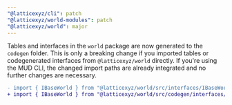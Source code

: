 ```yaml
---
"@latticexyz/cli": patch
"@latticexyz/world-modules": patch
"@latticexyz/world": major
---
```


Tables and interfaces in the `world` package are now generated to the `codegen` folder.
This is only a breaking change if you imported tables or codegenerated interfaces from `@latticexyz/world` directly.
If you're using the MUD CLI, the changed import paths are already integrated and no further changes are necessary.

```diff
- import { IBaseWorld } from "@latticexyz/world/src/interfaces/IBaseWorld.sol";
+ import { IBaseWorld } from "@latticexyz/world/src/codegen/interfaces/IBaseWorld.sol";

```
